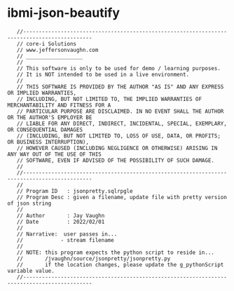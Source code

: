 # ibmi-json-beautify
       //--------------------------------------------------------------------------------------------
       // core-i Solutions 
       // www.jeffersonvaughn.com
       // __________________
       //
       // This software is only to be used for demo / learning purposes.
       // It is NOT intended to be used in a live environment.
       //
       // THIS SOFTWARE IS PROVIDED BY THE AUTHOR "AS IS" AND ANY EXPRESS OR IMPLIED WARRANTIES,
       // INCLUDING, BUT NOT LIMITED TO, THE IMPLIED WARRANTIES OF MERCHANTABILITY AND FITNESS FOR A
       // PARTICULAR PURPOSE ARE DISCLAIMED. IN NO EVENT SHALL THE AUTHOR OR THE AUTHOR'S EMPLOYER BE
       // LIABLE FOR ANY DIRECT, INDIRECT, INCIDENTAL, SPECIAL, EXEMPLARY, OR CONSEQUENTIAL DAMAGES
       // (INCLUDING, BUT NOT LIMITED TO, LOSS OF USE, DATA, OR PROFITS; OR BUSINESS INTERRUPTION),
       // HOWEVER CAUSED (INCLUDING NEGLIGENCE OR OTHERWISE) ARISING IN ANY WAY OUT OF THE USE OF THIS
       // SOFTWARE, EVEN IF ADVISED OF THE POSSIBILITY OF SUCH DAMAGE.
       //
       //--------------------------------------------------------------------------------------------
       //                                                                      
       // Program ID   : jsonpretty.sqlrpgle                                          
       // Program Desc : given a filename, update file with pretty version of json string                  
       //
       // Author       : Jay Vaughn
       // Date         : 2022/02/01
       //  
       // Narrative:  user passes in...
       //            - stream filename
       //
       // NOTE: this program expects the python script to reside in...
       //       /jvaughn/source/jsonpretty/jsonpretty.py
       //       if the location changes, please update the g_pythonScript variable value.
       //--------------------------------------------------------------------------------------------
